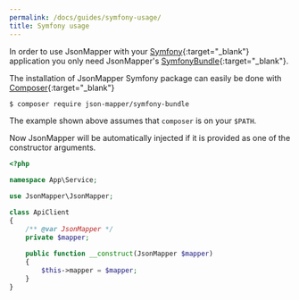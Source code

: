 ```yaml
---
permalink: /docs/guides/symfony-usage/
title: Symfony usage  
---
```


In order to use JsonMapper with your [Symfony](https://symfony.com){:target="_blank"} application you only need 
JsonMapper's [SymfonyBundle](https://github.com/JsonMapper/SymfonyBundle){:target="_blank"}. 

The installation of JsonMapper Symfony package can easily be done with [Composer](https://getcomposer.org){:target="_blank"}
```bash
$ composer require json-mapper/symfony-bundle
```
The example shown above assumes that `composer` is on your `$PATH`.

Now JsonMapper will be automatically injected if it is provided as one of the constructor arguments.

```php
<?php

namespace App\Service;

use JsonMapper\JsonMapper;

class ApiClient
{
    /** @var JsonMapper */
    private $mapper;
    
    public function __construct(JsonMapper $mapper)
    {
        $this->mapper = $mapper;
    }
}
``` 
